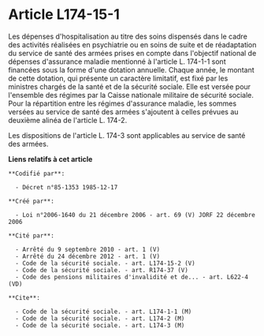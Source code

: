 # Article L174-15-1

Les dépenses d'hospitalisation au titre des soins dispensés dans le cadre des activités réalisées en psychiatrie ou en soins
de suite et de réadaptation du service de santé des armées prises en compte dans l'objectif national de dépenses d'assurance
maladie mentionné à l'article L. 174-1-1 sont financées sous la forme d'une dotation annuelle. Chaque année, le montant de
cette dotation, qui présente un caractère limitatif, est fixé par les ministres chargés de la santé et de la sécurité
sociale. Elle est versée pour l'ensemble des régimes par la Caisse nationale militaire de sécurité sociale. Pour la
répartition entre les régimes d'assurance maladie, les sommes versées au service de santé des armées s'ajoutent à celles
prévues au deuxième alinéa de l'article L. 174-2.

Les dispositions de l'article L. 174-3 sont applicables au service de santé des armées.

**Liens relatifs à cet article**

	**Codifié par**:

	  - Décret n°85-1353 1985-12-17

	**Créé par**:

	  - Loi n°2006-1640 du 21 décembre 2006 - art. 69 (V) JORF 22 décembre 2006

	**Cité par**:

	  - Arrêté du 9 septembre 2010 - art. 1 (V)
	  - Arrêté du 24 décembre 2012 - art. 1 (V)
	  - Code de la sécurité sociale. - art. L174-15-2 (V)
	  - Code de la sécurité sociale. - art. R174-37 (V)
	  - Code des pensions militaires d'invalidité et de... - art. L622-4 (VD)

	**Cite**:

	  - Code de la sécurité sociale. - art. L174-1-1 (M)
	  - Code de la sécurité sociale. - art. L174-2 (M)
	  - Code de la sécurité sociale. - art. L174-3 (M)
